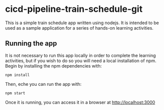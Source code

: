 # cicd-pipeline-train-schedule-git

This is a simple train schedule app written using nodejs. It is intended to be used as a sample application for a series of hands-on learning activities.

## Running the app

It is not necessary to run this app locally in order to complete the learning activities, but if you wish to do so you will need a local installation of npm. Begin by installing the npm dependencies with:

    npm install

Then, eche you can run the app with:

    npm start

Once it is running, you can access it in a browser at [http://localhost:3000](http://localhost:3000)
